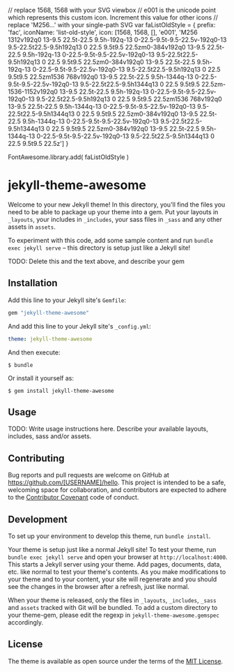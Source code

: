 // replace 1568, 1568 with your SVG viewbox
// e001 is the unicode point which represents this custom icon. Increment this value for other icons
// replace 'M256...' with your single-path SVG
var faListOldStyle = {
  prefix: 'fac',
  iconName: 'list-old-style',
  icon: [1568, 1568, [], 'e001', 'M256 1312v192q0 13-9.5 22.5t-22.5 9.5h-192q-13 0-22.5-9.5t-9.5-22.5v-192q0-13 9.5-22.5t22.5-9.5h192q13 0 22.5 9.5t9.5 22.5zm0-384v192q0 13-9.5 22.5t-22.5 9.5h-192q-13 0-22.5-9.5t-9.5-22.5v-192q0-13 9.5-22.5t22.5-9.5h192q13 0 22.5 9.5t9.5 22.5zm0-384v192q0 13-9.5 22.5t-22.5 9.5h-192q-13 0-22.5-9.5t-9.5-22.5v-192q0-13 9.5-22.5t22.5-9.5h192q13 0 22.5 9.5t9.5 22.5zm1536 768v192q0 13-9.5 22.5t-22.5 9.5h-1344q-13 0-22.5-9.5t-9.5-22.5v-192q0-13 9.5-22.5t22.5-9.5h1344q13 0 22.5 9.5t9.5 22.5zm-1536-1152v192q0 13-9.5 22.5t-22.5 9.5h-192q-13 0-22.5-9.5t-9.5-22.5v-192q0-13 9.5-22.5t22.5-9.5h192q13 0 22.5 9.5t9.5 22.5zm1536 768v192q0 13-9.5 22.5t-22.5 9.5h-1344q-13 0-22.5-9.5t-9.5-22.5v-192q0-13 9.5-22.5t22.5-9.5h1344q13 0 22.5 9.5t9.5 22.5zm0-384v192q0 13-9.5 22.5t-22.5 9.5h-1344q-13 0-22.5-9.5t-9.5-22.5v-192q0-13 9.5-22.5t22.5-9.5h1344q13 0 22.5 9.5t9.5 22.5zm0-384v192q0 13-9.5 22.5t-22.5 9.5h-1344q-13 0-22.5-9.5t-9.5-22.5v-192q0-13 9.5-22.5t22.5-9.5h1344q13 0 22.5 9.5t9.5 22.5z']
}

FontAwesome.library.add(
  faListOldStyle
)

# jekyll-theme-awesome

<span class="fac fa-list-old-style"></span>

Welcome to your new Jekyll theme! In this directory, you'll find the files you need to be able to package up your theme into a gem. Put your layouts in `_layouts`, your includes in `_includes`, your sass files in `_sass` and any other assets in `assets`.

To experiment with this code, add some sample content and run `bundle exec jekyll serve` – this directory is setup just like a Jekyll site!

TODO: Delete this and the text above, and describe your gem


## Installation

Add this line to your Jekyll site's `Gemfile`:

```ruby
gem "jekyll-theme-awesome"
```

And add this line to your Jekyll site's `_config.yml`:

```yaml
theme: jekyll-theme-awesome
```

And then execute:

    $ bundle

Or install it yourself as:

    $ gem install jekyll-theme-awesome

## Usage

TODO: Write usage instructions here. Describe your available layouts, includes, sass and/or assets.

## Contributing

Bug reports and pull requests are welcome on GitHub at https://github.com/[USERNAME]/hello. This project is intended to be a safe, welcoming space for collaboration, and contributors are expected to adhere to the [Contributor Covenant](http://contributor-covenant.org) code of conduct.

## Development

To set up your environment to develop this theme, run `bundle install`.

Your theme is setup just like a normal Jekyll site! To test your theme, run `bundle exec jekyll serve` and open your browser at `http://localhost:4000`. This starts a Jekyll server using your theme. Add pages, documents, data, etc. like normal to test your theme's contents. As you make modifications to your theme and to your content, your site will regenerate and you should see the changes in the browser after a refresh, just like normal.

When your theme is released, only the files in `_layouts`, `_includes`, `_sass` and `assets` tracked with Git will be bundled.
To add a custom directory to your theme-gem, please edit the regexp in `jekyll-theme-awesome.gemspec` accordingly.

## License

The theme is available as open source under the terms of the [MIT License](https://opensource.org/licenses/MIT).

